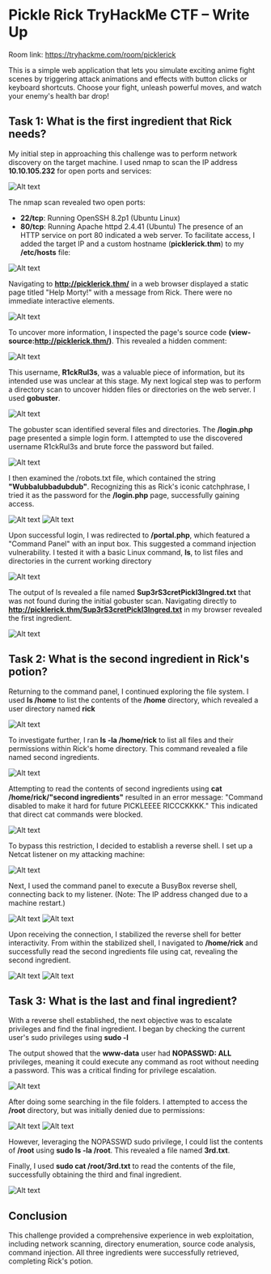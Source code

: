 
# Pickle Rick TryHackMe CTF – Write Up

Room link: https://tryhackme.com/room/picklerick

This is a simple web application that lets you simulate exciting anime fight scenes by triggering attack animations and effects with button clicks or keyboard shortcuts. Choose your fight, unleash powerful moves, and watch your enemy's health bar drop!



## Task 1: What is the first ingredient that Rick needs?

My initial step in approaching this challenge was to perform network discovery on the target machine. I used nmap to scan the IP address **10.10.105.232** for open ports and services:

![Alt text](/PickleRick/assets/0.png)

The nmap scan revealed two open ports:
*	**22/tcp**: Running OpenSSH 8.2p1 (Ubuntu Linux)
*	**80/tcp**: Running Apache httpd 2.4.41 (Ubuntu)
The presence of an HTTP service on port 80 indicated a web server. To facilitate access, I added the target IP and a custom hostname (**picklerick.thm**) to my **/etc/hosts** file:

![Alt text](/PickleRick/assets/1.png)

Navigating to **http://picklerick.thm/** in a web browser displayed a static page titled "Help Morty!" with a message from Rick. There were no immediate interactive elements.

![Alt text](/PickleRick/assets/2.png)

To uncover more information, I inspected the page's source code **(view-source:http://picklerick.thm/)**. This revealed a hidden comment:

![Alt text](/PickleRick/assets/3.png)

This username, **R1ckRul3s**, was a valuable piece of information, but its intended use was unclear at this stage. My next logical step was to perform a directory scan to uncover hidden files or directories on the web server. I used **gobuster**.

![Alt text](/PickleRick/assets/4.png)

The gobuster scan identified several files and directories. The **/login.php** page presented a simple login form. I attempted to use the discovered username R1ckRul3s and brute force the password but failed.

![Alt text](/PickleRick/assets/5.png)

I then examined the /robots.txt file, which contained the string **"Wubbalubbadubdub"**. Recognizing this as Rick's iconic catchphrase, I tried it as the password for the **/login.php** page, successfully gaining access. 

![Alt text](/PickleRick/assets/6.png)
![Alt text](/PickleRick/assets/7.png)

Upon successful login, I was redirected to **/portal.php**, which featured a "Command Panel" with an input box. This suggested a command injection vulnerability. I tested it with a basic Linux command, **ls**, to list files and directories in the current working directory 

![Alt text](/PickleRick/assets/8.png)

The output of ls revealed a file named **Sup3rS3cretPickl3Ingred.txt** that was not found during the initial gobuster scan. Navigating directly to **http://picklerick.thm/Sup3rS3cretPickl3Ingred.txt** in my browser revealed the first ingredient. 

![Alt text](/PickleRick/assets/9.png)
## Task 2: What is the second ingredient in Rick's potion?

Returning to the command panel, I continued exploring the file system. I used **ls /home** to list the contents of the **/home** directory, which revealed a user directory named **rick**

![Alt text](/PickleRick/assets/10.png)

To investigate further, I ran **ls -la /home/rick** to list all files and their permissions within Rick's home directory. This command revealed a file named second ingredients.

![Alt text](/PickleRick/assets/11.png)

Attempting to read the contents of second ingredients using **cat /home/rick/"second ingredients"** resulted in an error message: "Command disabled to make it hard for future PICKLEEEE RICCCKKKK." This indicated that direct cat commands were blocked.

![Alt text](/PickleRick/assets/12.png)

To bypass this restriction, I decided to establish a reverse shell. I set up a Netcat listener on my attacking machine:

![Alt text](/PickleRick/assets/13.png)

Next, I used the command panel to execute a BusyBox reverse shell, connecting back to my listener. (Note: The IP address changed due to a machine restart.)

![Alt text](/PickleRick/assets/14.png)
![Alt text](/PickleRick/assets/15.png)

Upon receiving the connection, I stabilized the reverse shell for better interactivity. From within the stabilized shell, I navigated to **/home/rick** and successfully read the second ingredients file using cat, revealing the second ingredient.

![Alt text](/PickleRick/assets/16.png)
![Alt text](/PickleRick/assets/17.png)

## Task 3: What is the last and final ingredient?

With a reverse shell established, the next objective was to escalate privileges and find the final ingredient. I began by checking the current user's sudo privileges using **sudo -l**

The output showed that the **www-data** user had **NOPASSWD: ALL** privileges, meaning it could execute any command as root without needing a password. This was a critical finding for privilege escalation.

![Alt text](/PickleRick/assets/18.png)

After doing some searching in the file folders. I attempted to access the **/root** directory, but was initially denied due to permissions:

![Alt text](/PickleRick/assets/19.png)
![Alt text](/PickleRick/assets/20.png)

However, leveraging the NOPASSWD sudo privilege, I could list the contents of **/root** using **sudo ls -la /root**. This revealed a file named **3rd.txt**.

Finally, I used **sudo cat /root/3rd.txt** to read the contents of the file, successfully obtaining the third and final ingredient.

![Alt text](/PickleRick/assets/21.png)

## Conclusion
This challenge provided a comprehensive experience in web exploitation, including network scanning, directory enumeration, source code analysis, command injection. All three ingredients were successfully retrieved, completing Rick's potion.